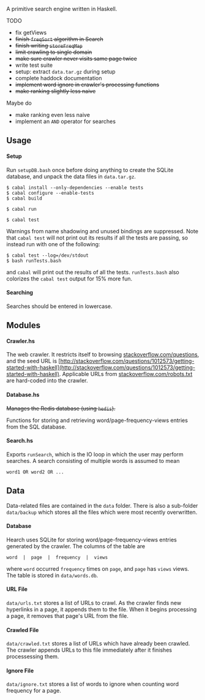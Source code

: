 A primitive search engine written in Haskell.

TODO
  * fix getViews
  * ~~finish `freqSort` algorithm in Search~~
  * ~~finish writing `storeFreqMap`~~
  * ~~limit crawling to single domain~~
  * ~~make sure crawler never visits same page twice~~
  * write test suite
  * setup: extract `data.tar.gz` during setup
  * complete haddock documentation
  * ~~implement word ignore in crawler's processing functions~~
  * ~~make ranking slightly less naive~~

Maybe do
  * make ranking even less naive
  * implement an `AND` operator for searches

## Usage

#### Setup

Run `setupDB.bash` once before doing anything to create the SQLite database,
and unpack the data files in `data.tar.gz`.

    $ cabal install --only-dependencies --enable tests
    $ cabal configure --enable-tests
    $ cabal build

    $ cabal run

    $ cabal test

Warnings from name shadowing and unused bindings are suppressed. Note that
`cabal test` will not print out its results if all the tests are passing, so
instead run with one of the following:

    $ cabal test --log=/dev/stdout
    $ bash runTests.bash

and `cabal` will print out the results of all the tests. `runTests.bash`
also colorizes the `cabal test` output for 15% more fun.

#### Searching

Searches should be entered in lowercase.

## Modules

#### Crawler.hs

The web crawler. It restricts itself to browsing
[stackoverflow.com/questions](http://stackoverflow.com/questions), and the
seed URL is
[http://stackoverflow.com/questions/1012573/getting-started-with-haskell](http://stackoverflow.com/questions/1012573/getting-started-with-haskell).
Applicable URLs from
[stackoverflow.com/robots.txt](http://stackoverflow.com/robots.txt) are
hard-coded into the crawler.

#### Database.hs

~~Manages the Redis database (using `hedis`).~~

Functions for storing and retrieving word/page-frequency-views entries from the
SQL database.

#### Search.hs

Exports `runSearch`, which is the IO loop in which the user may perform
searches. A search consisting of multiple words is assumed to mean

    word1 OR word2 OR ...

## Data

Data-related files are contained in the `data` folder. There is also a
sub-folder `data/backup` which stores all the files which were most recently
overwritten.

#### Database

Hearch uses SQLite for storing word/page-frequency-views entries generated by the
crawler. The columns of the table are

    word  |  page  |  frequency  |  views

where `word` occurred `frequency` times on `page`, and `page` has `views`
views. The table is stored in `data/words.db`.

#### URL File

`data/urls.txt` stores a list of URLs to crawl. As the crawler finds new
hyperlinks in a page, it appends them to the file. When it begins processing
a page, it removes that page's URL from the file.

#### Crawled File

`data/crawled.txt` stores a list of URLs which have already been crawled.
The crawler appends URLs to this file immediately after it finishes
processessing them.

#### Ignore File

`data/ignore.txt` stores a list of words to ignore when counting word
frequency for a page.
